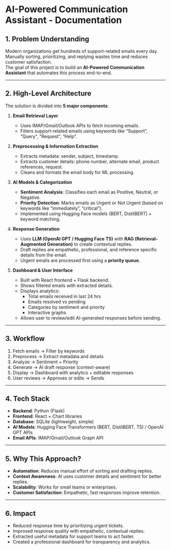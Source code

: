 # AI-Powered Communication Assistant - Documentation

## 1. Problem Understanding
Modern organizations get hundreds of support-related emails every day. Manually sorting, prioritizing, and replying wastes time and reduces customer satisfaction.  
The goal of this project is to build an **AI-Powered Communication Assistant** that automates this process end-to-end.

---

## 2. High-Level Architecture
The solution is divided into **5 major components**:

1. **Email Retrieval Layer**  
   - Uses IMAP/Gmail/Outlook APIs to fetch incoming emails.  
   - Filters support-related emails using keywords like “Support”, “Query”, “Request”, “Help”.  

2. **Preprocessing & Information Extraction**  
   - Extracts metadata: sender, subject, timestamp.  
   - Extracts customer details: phone number, alternate email, product references, request.  
   - Cleans and formats the email body for ML processing.  

3. **AI Models & Categorization**  
   - **Sentiment Analysis**: Classifies each email as Positive, Neutral, or Negative.  
   - **Priority Detection**: Marks emails as Urgent or Not Urgent (based on keywords like “immediately”, “critical”).  
   - Implemented using Hugging Face models (BERT, DistilBERT) + keyword matching.  

4. **Response Generation**  
   - Uses **LLM (OpenAI GPT / Hugging Face T5)** with **RAG (Retrieval-Augmented Generation)** to create contextual replies.  
   - Draft replies are empathetic, professional, and reference specific details from the email.  
   - Urgent emails are processed first using a **priority queue**.  

5. **Dashboard & User Interface**  
   - Built with React frontend + Flask backend.  
   - Shows filtered emails with extracted details.  
   - Displays analytics:  
     - Total emails received in last 24 hrs  
     - Emails resolved vs pending  
     - Categories by sentiment and priority  
     - Interactive graphs  
   - Allows user to review/edit AI-generated responses before sending.  

---

## 3. Workflow
1. Fetch emails → Filter by keywords  
2. Preprocess → Extract metadata and details  
3. Analyze → Sentiment + Priority  
4. Generate → AI draft response (context-aware)  
5. Display → Dashboard with analytics + editable responses  
6. User reviews → Approves or edits → Sends  

---

## 4. Tech Stack
- **Backend**: Python (Flask)  
- **Frontend**: React + Chart libraries  
- **Database**: SQLite (lightweight, simple)  
- **AI Models**: Hugging Face Transformers (BERT, DistilBERT, T5) / OpenAI GPT APIs  
- **Email APIs**: IMAP/Gmail/Outlook Graph API  

---

## 5. Why This Approach?
- **Automation**: Reduces manual effort of sorting and drafting replies.  
- **Context Awareness**: AI uses customer details and sentiment for better replies.  
- **Scalability**: Works for small teams or enterprises.  
- **Customer Satisfaction**: Empathetic, fast responses improve retention.  

---

## 6. Impact
- Reduced response time by prioritizing urgent tickets.  
- Improved response quality with empathetic, contextual replies.  
- Extracted useful metadata for support teams to act faster.  
- Created a professional dashboard for transparency and analytics.  
